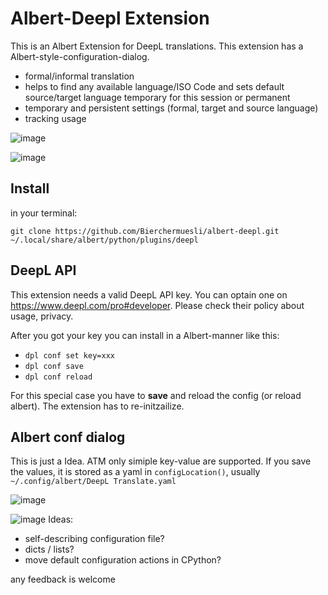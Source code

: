 # Albert-Deepl Extension
This is an Albert Extension for DeepL translations. This extension has a Albert-style-configuration-dialog. 

 - formal/informal translation
 - helps to find any available language/ISO Code and sets default source/target language temporary for this session or permanent
 - temporary and persistent settings (formal, target and source language)
 - tracking usage
 

![image](https://user-images.githubusercontent.com/13567009/227779234-02ff9f86-e606-4d0d-bb46-4fa75bb2a89c.png)


![image](https://user-images.githubusercontent.com/13567009/227779596-e7392593-ae97-4c89-b0e6-0039c440ec7d.png)

## Install
in your terminal: 
```
git clone https://github.com/Bierchermuesli/albert-deepl.git  ~/.local/share/albert/python/plugins/deepl
```

## DeepL API
This extension needs a valid DeepL API key. You can optain one on https://www.deepl.com/pro#developer. Please check their policy about usage, privacy. 

After you got your key you can install in a Albert-manner like this:
 - `dpl conf set key=xxx`
 - `dpl conf save`
 - `dpl conf reload`

For this special case you have to **save** and reload the config (or reload albert). The extension has to re-initzailize. 

## Albert conf dialog
This is just a Idea. ATM only simiple key-value are supported. If you save the values, it is stored as a yaml in `configLocation()`, usually `~/.config/albert/DeepL Translate.yaml`

![image](https://user-images.githubusercontent.com/13567009/227779674-7a3393f8-9937-4d31-9b5e-fa5d9633ed53.png)

![image](https://user-images.githubusercontent.com/13567009/227779754-7ce5887b-6690-4394-8b96-f1e72f0a55e3.png)
Ideas:
  - self-describing configuration file?
  - dicts / lists?
  - move default configuration actions in CPython?

any feedback is welcome

